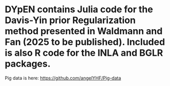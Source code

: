# DYpEN contains Julia code for the Davis-Yin prior Regularization method presented in Waldmann and Fan (2025 to be published). Included is also R code for the INLA and BGLR packages.

Pig data is here: https://github.com/angelYHF/Pig-data
